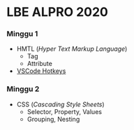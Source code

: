 # LBE ALPRO 2020
<?-- Lab Based Education 2020 Alpro --?>

### Minggu 1
- HMTL (*Hyper Text Markup Language*)
  - Tag
  - Attribute
- <a href="https://github.com/naimackerman/LBE2020/blob/master/tips.md">VSCode Hotkeys</a>

### Minggu 2
- CSS (*Cascading Style Sheets*)
  - Selector, Property, Values
  - Grouping, Nesting
